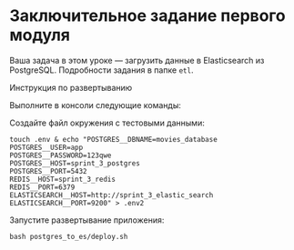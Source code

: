 # Заключительное задание первого модуля

Ваша задача в этом уроке — загрузить данные в Elasticsearch из PostgreSQL. Подробности задания в папке `etl`.


Инструкция по развертыванию

Выполните в консоли следующие команды:


Создайте файл окружения с тестовыми данными:
```
touch .env & echo "POSTGRES__DBNAME=movies_database
POSTGRES__USER=app
POSTGRES__PASSWORD=123qwe
POSTGRES__HOST=sprint_3_postgres
POSTGRES__PORT=5432
REDIS__HOST=sprint_3_redis
REDIS__PORT=6379
ELASTICSEARCH__HOST=http://sprint_3_elastic_search
ELASTICSEARCH__PORT=9200" > .env2
```

Запустите развертывание приложения:
```
bash postgres_to_es/deploy.sh
```
